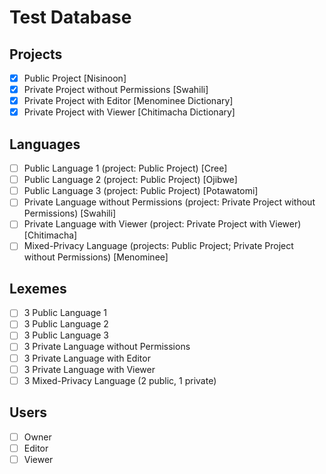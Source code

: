 # Test Database

## Projects

- [x] Public Project [Nisinoon]
- [x] Private Project without Permissions [Swahili]
- [x] Private Project with Editor [Menominee Dictionary]
- [x] Private Project with Viewer [Chitimacha Dictionary]

## Languages

- [ ] Public Language 1 (project: Public Project) [Cree]
- [ ] Public Language 2 (project: Public Project) [Ojibwe]
- [ ] Public Language 3 (project: Public Project) [Potawatomi]
- [ ] Private Language without Permissions (project: Private Project without Permissions) [Swahili]
- [ ] Private Language with Viewer (project: Private Project with Viewer) [Chitimacha]
- [ ] Mixed-Privacy Language (projects: Public Project; Private Project without Permissions) [Menominee]

## Lexemes

- [ ] 3 Public Language 1
- [ ] 3 Public Language 2
- [ ] 3 Public Language 3
- [ ] 3 Private Language without Permissions
- [ ] 3 Private Language with Editor
- [ ] 3 Private Language with Viewer
- [ ] 3 Mixed-Privacy Language (2 public, 1 private)

## Users

- [ ] Owner
- [ ] Editor
- [ ] Viewer
